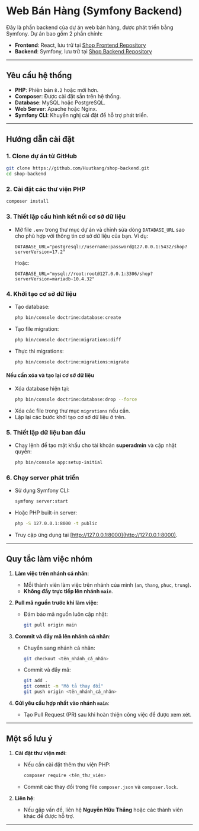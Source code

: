 
# Web Bán Hàng (Symfony Backend)

Đây là phần backend của dự án web bán hàng, được phát triển bằng Symfony. Dự án bao gồm 2 phần chính:

- **Frontend**: React, lưu trữ tại [Shop Frontend Repository](https://github.com/Huutkang/shop-frontend.git)
- **Backend**: Symfony, lưu trữ tại [Shop Backend Repository](https://github.com/Huutkang/shop-backend.git)

---

## Yêu cầu hệ thống

- **PHP**: Phiên bản `8.2` hoặc mới hơn.
- **Composer**: Được cài đặt sẵn trên hệ thống.
- **Database**: MySQL hoặc PostgreSQL.
- **Web Server**: Apache hoặc Nginx.
- **Symfony CLI**: Khuyến nghị cài đặt để hỗ trợ phát triển.

---

## Hướng dẫn cài đặt

### 1. Clone dự án từ GitHub
```bash
git clone https://github.com/Huutkang/shop-backend.git
cd shop-backend
```

### 2. Cài đặt các thư viện PHP
```bash
composer install
```

### 3. Thiết lập cấu hình kết nối cơ sở dữ liệu
- Mở file `.env` trong thư mục dự án và chỉnh sửa dòng `DATABASE_URL` sao cho phù hợp với thông tin cơ sở dữ liệu của bạn. Ví dụ:
  ```env
  DATABASE_URL="postgresql://username:password@127.0.0.1:5432/shop?serverVersion=17.2"
  ```
  Hoặc:
  ```env
  DATABASE_URL="mysql://root:root@127.0.0.1:3306/shop?serverVersion=mariadb-10.4.32"
  ```

### 4. Khởi tạo cơ sở dữ liệu
- Tạo database:
  ```bash
  php bin/console doctrine:database:create
  ```
- Tạo file migration:
  ```bash
  php bin/console doctrine:migrations:diff
  ```
- Thực thi migrations:
  ```bash
  php bin/console doctrine:migrations:migrate
  ```

#### Nếu cần xóa và tạo lại cơ sở dữ liệu
- Xóa database hiện tại:
  ```bash
  php bin/console doctrine:database:drop --force
  ```
- Xóa các file trong thư mục `migrations` nếu cần.
- Lặp lại các bước khởi tạo cơ sở dữ liệu ở trên.

### 5. Thiết lập dữ liệu ban đầu
- Chạy lệnh để tạo mật khẩu cho tài khoản **superadmin** và cập nhật quyền:
  ```bash
  php bin/console app:setup-initial
  ```

### 6. Chạy server phát triển
- Sử dụng Symfony CLI:
  ```bash
  symfony server:start
  ```
- Hoặc PHP built-in server:
  ```bash
  php -S 127.0.0.1:8000 -t public
  ```
- Truy cập ứng dụng tại [http://127.0.0.1:8000](http://127.0.0.1:8000).

---

## Quy tắc làm việc nhóm

1. **Làm việc trên nhánh cá nhân**:
   - Mỗi thành viên làm việc trên nhánh của mình (`an`, `thang`, `phuc`, `trung`).
   - **Không đẩy trực tiếp lên nhánh `main`**.

2. **Pull mã nguồn trước khi làm việc**:
   - Đảm bảo mã nguồn luôn cập nhật:
     ```bash
     git pull origin main
     ```

3. **Commit và đẩy mã lên nhánh cá nhân**:
   - Chuyển sang nhánh cá nhân:
     ```bash
     git checkout <tên_nhánh_cá_nhân>
     ```
   - Commit và đẩy mã:
     ```bash
     git add .
     git commit -m "Mô tả thay đổi"
     git push origin <tên_nhánh_cá_nhân>
     ```

4. **Gửi yêu cầu hợp nhất vào nhánh `main`**:
   - Tạo Pull Request (PR) sau khi hoàn thiện công việc để được xem xét.

---

## Một số lưu ý

1. **Cài đặt thư viện mới**:
   - Nếu cần cài đặt thêm thư viện PHP:
     ```bash
     composer require <tên_thư_viện>
     ```
   - Commit các thay đổi trong file `composer.json` và `composer.lock`.

2. **Liên hệ**:
   - Nếu gặp vấn đề, liên hệ **Nguyễn Hữu Thắng** hoặc các thành viên khác để được hỗ trợ.

---
